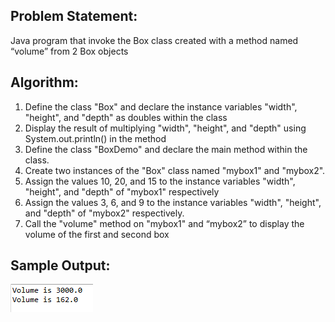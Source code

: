 ## Problem Statement:

Java program that invoke the Box class created with a method named “volume” from 2 Box objects

## Algorithm:
1.	Define the class "Box" and declare the instance variables "width", "height", and "depth" as doubles within the class
2.	Display the result of multiplying "width", "height", and "depth" using System.out.println() in the method
3.	Define the class "BoxDemo" and declare the main method within the  class. 
4.	Create two instances of the "Box" class named "mybox1" and "mybox2". 
5.	Assign the values 10, 20, and 15 to the instance variables "width", "height", and "depth" of "mybox1" respectively
6.	Assign the values 3, 6, and 9 to the instance variables "width", "height", and "depth" of "mybox2" respectively. 
7.	Call the "volume" method on "mybox1"  and “mybox2” to display the volume of the first and second box 

## Sample Output:
![Alt text](image-3.png)
